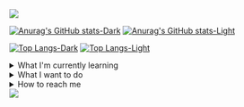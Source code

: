 <img src="https://capsule-render.vercel.app/api?type=waving&color=0:00FFFF,100:00008B&&height=200&section=header&text=Bluesky%27s%20README&fontColor=FFFFFF&fontSize=50&fontAlignY=39" />

[![Anurag's GitHub stats-Dark](https://github-readme-stats.vercel.app/api?username=Bluesky3125&show_icons=true&hide_border=true&theme=dark#gh-dark-mode-only)](https://github.com/anuraghazra/github-readme-stats#gh-dark-mode-only)
[![Anurag's GitHub stats-Light](https://github-readme-stats.vercel.app/api?username=Bluesky3125&show_icons=true&hide_border=true&theme=default#gh-light-mode-only)](https://github.com/anuraghazra/github-readme-stats#gh-light-mode-only)

[![Top Langs-Dark](https://github-readme-stats.vercel.app/api/top-langs/?username=Bluesky3125&hide_border=true&theme=dark#gh-dark-mode-only)](https://github.com/anuraghazra/github-readme-stats#gh-dark-mode-only)
[![Top Langs-Light](https://github-readme-stats.vercel.app/api/top-langs/?username=Bluesky3125&hide_border=true&theme=default#gh-light-mode-only)](https://github.com/anuraghazra/github-readme-stats#gh-light-mode-only)

<!--![js](https://img.shields.io/badge/JavaScript-F7DF1E?style=for-the-badge&logo=JavaScript&logoColor=white)-->

<details>
<summary>
  What I'm currently learning
</summary>
   
</details>
<details>
<summary>
  What I want to do
</summary>
   
</details>
<details>
<summary>
  How to reach me
</summary>
   <!--<a href="링크"><img src="https://img.shields.io/badge/텍스트-색상코드?style=flat-square&logo=로고이름&logoColor=로고색"/></a>-->
</details>

<img src="https://capsule-render.vercel.app/api?type=waving&color=100:00FFFF,0:00008B&&height=120&section=footer" />
